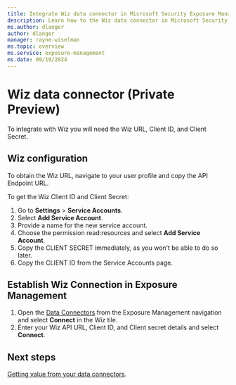 ```yaml
---
title: Integrate Wiz data connector in Microsoft Security Exposure Management
description: Learn how to the Wiz data connector in Microsoft Security Exposure Management.
ms.author: dlanger
author: dlanger
manager: rayne-wiselman
ms.topic: overview
ms.service: exposure-management
ms.date: 09/19/2024
---
```


# Wiz data connector (Private Preview)

To integrate with Wiz you will need the Wiz URL, Client ID, and Client Secret.

## Wiz configuration

To obtain the Wiz URL, navigate to your user profile and copy the API Endpoint URL.

To get the Wiz Client ID and Client Secret:

1. Go to **Settings** > **Service Accounts**.
1. Select **Add Service Account**.
1. Provide a name for the new service account.
1. Choose the permission read:resources and select **Add Service Account**.
1. Copy the CLIENT SECRET immediately, as you won’t be able to do so later.
1. Copy the CLIENT ID from the Service Accounts page.

## Establish Wiz Connection in Exposure Management 

1. Open the [Data Connectors](https://security.microsoft.com/exposure-data-connectors) from the Exposure Management navigation and select **Connect** in the Wiz tile.
1. Enter your Wiz API URL, Client ID, and Client secret details and select **Connect**.

## Next steps

[Getting value from your data connectors](leverage-data-connectors.md).
